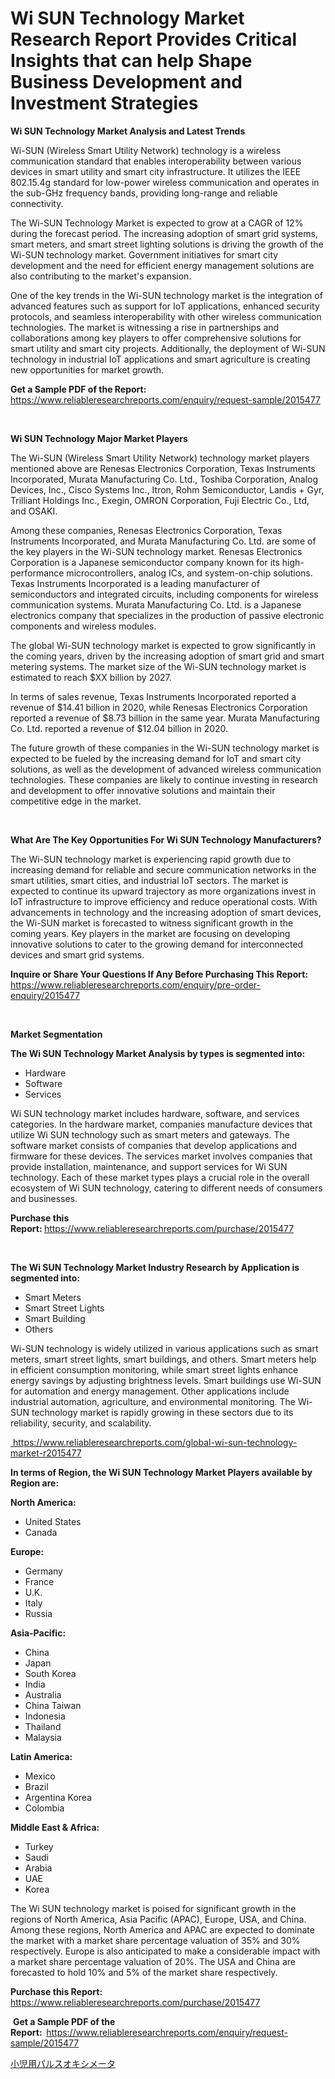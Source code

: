<p><h1>Wi SUN Technology Market Research Report Provides Critical Insights that can help Shape Business Development and Investment Strategies</h1></p><p><strong>Wi SUN Technology Market Analysis and Latest Trends</strong></p>
<p><p>Wi-SUN (Wireless Smart Utility Network) technology is a wireless communication standard that enables interoperability between various devices in smart utility and smart city infrastructure. It utilizes the IEEE 802.15.4g standard for low-power wireless communication and operates in the sub-GHz frequency bands, providing long-range and reliable connectivity.</p><p>The Wi-SUN Technology Market is expected to grow at a CAGR of 12% during the forecast period. The increasing adoption of smart grid systems, smart meters, and smart street lighting solutions is driving the growth of the Wi-SUN technology market. Government initiatives for smart city development and the need for efficient energy management solutions are also contributing to the market's expansion.</p><p>One of the key trends in the Wi-SUN technology market is the integration of advanced features such as support for IoT applications, enhanced security protocols, and seamless interoperability with other wireless communication technologies. The market is witnessing a rise in partnerships and collaborations among key players to offer comprehensive solutions for smart utility and smart city projects. Additionally, the deployment of Wi-SUN technology in industrial IoT applications and smart agriculture is creating new opportunities for market growth.</p></p>
<p><strong>Get a Sample PDF of the Report:&nbsp;</strong> <a href="https://www.reliableresearchreports.com/enquiry/request-sample/2015477">https://www.reliableresearchreports.com/enquiry/request-sample/2015477</a></p>
<p>&nbsp;</p>
<p><strong>Wi SUN Technology Major Market Players</strong></p>
<p><p>The Wi-SUN (Wireless Smart Utility Network) technology market players mentioned above are Renesas Electronics Corporation, Texas Instruments Incorporated, Murata Manufacturing Co. Ltd., Toshiba Corporation, Analog Devices, Inc., Cisco Systems Inc., Itron, Rohm Semiconductor, Landis + Gyr, Trilliant Holdings Inc., Exegin, OMRON Corporation, Fuji Electric Co., Ltd, and OSAKI.</p><p>Among these companies, Renesas Electronics Corporation, Texas Instruments Incorporated, and Murata Manufacturing Co. Ltd. are some of the key players in the Wi-SUN technology market. Renesas Electronics Corporation is a Japanese semiconductor company known for its high-performance microcontrollers, analog ICs, and system-on-chip solutions. Texas Instruments Incorporated is a leading manufacturer of semiconductors and integrated circuits, including components for wireless communication systems. Murata Manufacturing Co. Ltd. is a Japanese electronics company that specializes in the production of passive electronic components and wireless modules.</p><p>The global Wi-SUN technology market is expected to grow significantly in the coming years, driven by the increasing adoption of smart grid and smart metering systems. The market size of the Wi-SUN technology market is estimated to reach $XX billion by 2027.</p><p>In terms of sales revenue, Texas Instruments Incorporated reported a revenue of $14.41 billion in 2020, while Renesas Electronics Corporation reported a revenue of $8.73 billion in the same year. Murata Manufacturing Co. Ltd. reported a revenue of $12.04 billion in 2020.</p><p>The future growth of these companies in the Wi-SUN technology market is expected to be fueled by the increasing demand for IoT and smart city solutions, as well as the development of advanced wireless communication technologies. These companies are likely to continue investing in research and development to offer innovative solutions and maintain their competitive edge in the market.</p></p>
<p>&nbsp;</p>
<p><strong>What Are The Key Opportunities For Wi SUN Technology Manufacturers?</strong></p>
<p><p>The Wi-SUN technology market is experiencing rapid growth due to increasing demand for reliable and secure communication networks in the smart utilities, smart cities, and industrial IoT sectors. The market is expected to continue its upward trajectory as more organizations invest in IoT infrastructure to improve efficiency and reduce operational costs. With advancements in technology and the increasing adoption of smart devices, the Wi-SUN market is forecasted to witness significant growth in the coming years. Key players in the market are focusing on developing innovative solutions to cater to the growing demand for interconnected devices and smart grid systems.</p></p>
<p><strong>Inquire or Share Your Questions If Any Before Purchasing This Report:</strong> <a href="https://www.reliableresearchreports.com/enquiry/pre-order-enquiry/2015477">https://www.reliableresearchreports.com/enquiry/pre-order-enquiry/2015477</a></p>
<p>&nbsp;</p>
<p><strong>Market Segmentation</strong></p>
<p><strong>The Wi SUN Technology Market Analysis by types is segmented into:</strong></p>
<p><ul><li>Hardware</li><li>Software</li><li>Services</li></ul></p>
<p><p>Wi SUN technology market includes hardware, software, and services categories. In the hardware market, companies manufacture devices that utilize Wi SUN technology such as smart meters and gateways. The software market consists of companies that develop applications and firmware for these devices. The services market involves companies that provide installation, maintenance, and support services for Wi SUN technology. Each of these market types plays a crucial role in the overall ecosystem of Wi SUN technology, catering to different needs of consumers and businesses.</p></p>
<p><strong>Purchase this Report:&nbsp;</strong><a href="https://www.reliableresearchreports.com/purchase/2015477">https://www.reliableresearchreports.com/purchase/2015477</a></p>
<p>&nbsp;</p>
<p><strong>The Wi SUN Technology Market Industry Research by Application is segmented into:</strong></p>
<p><ul><li>Smart Meters</li><li>Smart Street Lights</li><li>Smart Building</li><li>Others</li></ul></p>
<p><p>Wi-SUN technology is widely utilized in various applications such as smart meters, smart street lights, smart buildings, and others. Smart meters help in efficient consumption monitoring, while smart street lights enhance energy savings by adjusting brightness levels. Smart buildings use Wi-SUN for automation and energy management. Other applications include industrial automation, agriculture, and environmental monitoring. The Wi-SUN technology market is rapidly growing in these sectors due to its reliability, security, and scalability.</p></p>
<p><a href="https://www.reliableresearchreports.com/global-wi-sun-technology-market-r2015477">&nbsp;https://www.reliableresearchreports.com/global-wi-sun-technology-market-r2015477</a></p>
<p><strong>In terms of Region, the Wi SUN Technology Market Players available by Region are:</strong></p>
<p>
    <p> <strong> North America: </strong>
        <ul>
            <li>United States</li>
            <li>Canada</li>
        </ul>
        </p> 
    <p> <strong> Europe: </strong>
        <ul>
            <li>Germany</li>
            <li>France</li>
            <li>U.K.</li>
            <li>Italy</li>
            <li>Russia</li>
        </ul>
        </p> 
    <p> <strong> Asia-Pacific: </strong>
        <ul>
            <li>China</li>
            <li>Japan</li>
            <li>South Korea</li>
            <li>India</li>
            <li>Australia</li>
            <li>China Taiwan</li>
            <li>Indonesia</li>
            <li>Thailand</li>
            <li>Malaysia</li>
        </ul>
        </p> 
    <p> <strong> Latin America: </strong>
        <ul>
            <li>Mexico</li>
            <li>Brazil</li>
            <li>Argentina Korea</li>
            <li>Colombia</li>
        </ul>
        </p> 
    <p> <strong> Middle East & Africa: </strong>
        <ul>
            <li>Turkey</li>
            <li>Saudi</li>
            <li>Arabia</li>
            <li>UAE</li>
            <li>Korea</li>
        </ul>
    </p>
    </p>
<p><p>The Wi SUN technology market is poised for significant growth in the regions of North America, Asia Pacific (APAC), Europe, USA, and China. Among these regions, North America and APAC are expected to dominate the market with a market share percentage valuation of 35% and 30% respectively. Europe is also anticipated to make a considerable impact with a market share percentage valuation of 20%. The USA and China are forecasted to hold 10% and 5% of the market share respectively.</p></p>
<p><strong>Purchase this Report: </strong><a href="https://www.reliableresearchreports.com/purchase/2015477">https://www.reliableresearchreports.com/purchase/2015477</a></p>
<p>&nbsp;<strong>Get a Sample PDF of the Report:&nbsp;&nbsp;</strong><a href="https://www.reliableresearchreports.com/enquiry/request-sample/2015477">https://www.reliableresearchreports.com/enquiry/request-sample/2015477</a></p>
<p><strong></strong></p>
<p><p><a href="https://github.com/lababdou/Market-Research-Report-List-3/blob/main/429645720300.md">小児用パルスオキシメータ</a></p></p>